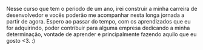 Nesse curso que tem o periodo de um ano, irei construir a minha carreira de desenvolvedor e vocês poderão me acompanhar nesta longa jornada a partir de agora.
Espero ao passar do tempo, com os aprendizados que eu for adquirindo, poder contribuir para alguma empresa dedicando a minha determinação, vontade de aprender e principalmente fazendo aquilo que eu gosto <3.
:)
